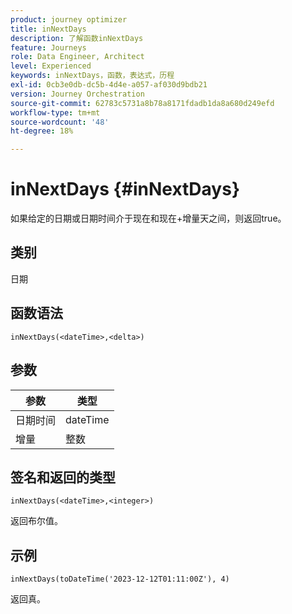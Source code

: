 ```yaml
---
product: journey optimizer
title: inNextDays
description: 了解函数inNextDays
feature: Journeys
role: Data Engineer, Architect
level: Experienced
keywords: inNextDays，函数，表达式，历程
exl-id: 0cb3e0db-dc5b-4d4e-a057-af030d9bdb21
version: Journey Orchestration
source-git-commit: 62783c5731a8b78a8171fdadb1da8a680d249efd
workflow-type: tm+mt
source-wordcount: '48'
ht-degree: 18%

---
```


# inNextDays {#inNextDays}

如果给定的日期或日期时间介于现在和现在+增量天之间，则返回true。

## 类别

日期

## 函数语法

`inNextDays(<dateTime>,<delta>)`

## 参数

| 参数 | 类型 |
|-----------|------------------|
| 日期时间 | dateTime |
| 增量 | 整数 |

## 签名和返回的类型

`inNextDays(<dateTime>,<integer>)`

返回布尔值。

## 示例

`inNextDays(toDateTime('2023-12-12T01:11:00Z'), 4)`

返回真。
